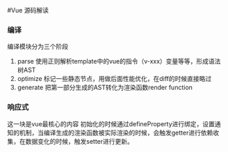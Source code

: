 #Vue 源码解读
### 编译
编译模块分为三个阶段
1. parse  使用正则解析template中的vue的指令（v-xxx）变量等等，形成语法树AST
2. optimize 标记一些静态节点，用做后面性能优化，在diff的时候直接略过
3. generate 把第一部分生成的AST转化为渲染函数render function

### 响应式
这一块是vue最核心的内容
初始化的时候通过defineProperty进行绑定，设置通知的机制，当编译生成的渲染函数被实际渲染的时候，会触发getter进行依赖收集，在数据变化的时候，触发setter进行更新。

 